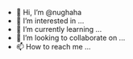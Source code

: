- 👋 Hi, I’m @nughaha
- 👀 I’m interested in ...
- 🌱 I’m currently learning ...
- 💞️ I’m looking to collaborate on ...
- 📫 How to reach me ...

<!---
nughaha/nughaha is a ✨ special ✨ repository because its `README.md` (this file) appears on your GitHub profile.
You can click the Preview link to take a look at your changes.
--->
